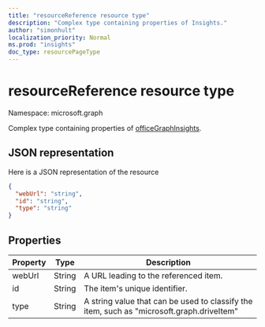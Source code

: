 ```yaml
---
title: "resourceReference resource type"
description: "Complex type containing properties of Insights."
author: "simonhult"
localization_priority: Normal
ms.prod: "insights"
doc_type: resourcePageType
---
```


# resourceReference resource type

Namespace: microsoft.graph

Complex type containing properties of [officeGraphInsights](officegraphinsights.md).

## JSON representation

Here is a JSON representation of the resource
<!-- {
  "blockType": "resource",
  "optionalProperties": [
  ],
  "@odata.type": "microsoft.graph.resourceReference"
}-->
```json
{
  "webUrl": "string",
  "id": "string",
  "type": "string"
}
```

## Properties

| Property      | Type      | Description  |
| ------------- |-----------| -------------|
| webUrl      	| String	| A URL leading to the referenced item. |
| id     		| String    | The item's unique identifier.           |
| type 			| String   	| A string value that can be used to classify the item, such as "microsoft.graph.driveItem" |


